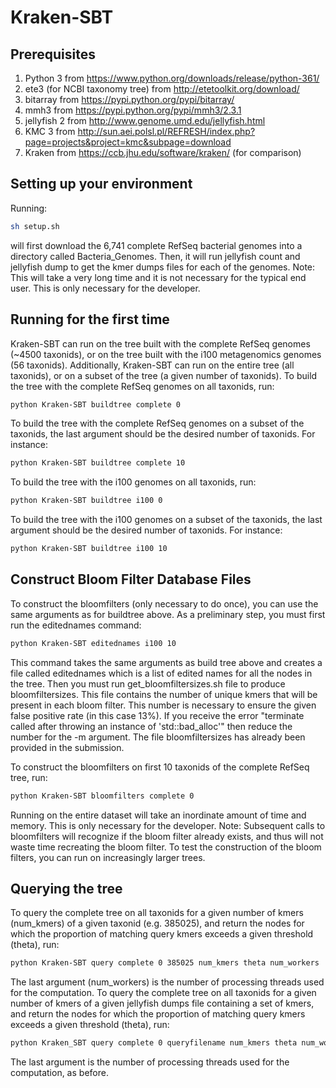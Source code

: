 # Kraken-SBT

## Prerequisites
1. Python 3 from https://www.python.org/downloads/release/python-361/
2. ete3 (for NCBI taxonomy tree) from http://etetoolkit.org/download/
3. bitarray from https://pypi.python.org/pypi/bitarray/
4. mmh3 from https://pypi.python.org/pypi/mmh3/2.3.1
5. jellyfish 2 from http://www.genome.umd.edu/jellyfish.html
6. KMC 3 from http://sun.aei.polsl.pl/REFRESH/index.php?page=projects&project=kmc&subpage=download
7. Kraken from https://ccb.jhu.edu/software/kraken/ (for comparison)

## Setting up your environment
Running:
```bash
sh setup.sh
```
will first download the 6,741 complete RefSeq bacterial genomes into a directory called Bacteria_Genomes. Then, it will run jellyfish count and jellyfish dump to get the kmer dumps files for each of the genomes.
Note: This will take a very long time and it is not necessary for the typical end user. This is only necessary for the developer.

## Running for the first time
Kraken-SBT can run on the tree built with the complete RefSeq genomes (~4500 taxonids), or on the tree built with the i100 metagenomics genomes (56 taxonids). Additionally, Kraken-SBT can run on the entire tree (all taxonids), or on a subset of the tree (a given number of taxonids). To build the tree with the complete RefSeq genomes on all taxonids, run:
```bash
python Kraken-SBT buildtree complete 0
```
To build the tree with the complete RefSeq genomes on a subset of the taxonids, the last argument should be the desired number of taxonids. For instance:
```bash
python Kraken-SBT buildtree complete 10
```
To build the tree with the i100 genomes on all taxonids, run:
```bash
python Kraken-SBT buildtree i100 0
```
To build the tree with the i100 genomes on a subset of the taxonids, the last argument should be the desired number of taxonids. For instance:
```bash
python Kraken-SBT buildtree i100 10
```
## Construct Bloom Filter Database Files
To construct the bloomfilters (only necessary to do once), you can use the same arguments as for buildtree above. As a preliminary step, you must first run the editednames command:
```bash
python Kraken-SBT editednames i100 10
```
This command takes the same arguments as build tree above and creates a file called editednames which is a list of edited names for all the nodes in the tree. Then you must run get_bloomfiltersizes.sh file to produce bloomfiltersizes. This file contains the number of unique kmers that will be present in each bloom filter. This number is necessary to ensure the given false positive rate (in this case 13%). If you receive the error "terminate called after throwing an instance of 'std::bad_alloc'" then reduce the number for the -m argument. The file bloomfiltersizes has already been provided in the submission.


To construct the bloomfilters on first 10 taxonids of the complete RefSeq tree, run:
```bash
python Kraken-SBT bloomfilters complete 0
```
Running on the entire dataset will take an inordinate amount of time and memory. This is only necessary for the developer. Note: Subsequent calls to bloomfilters will recognize if the bloom filter already exists, and thus will not waste time recreating the bloom filter. To test the construction of the bloom filters, you can run on increasingly larger trees.


## Querying the tree
To query the complete tree on all taxonids for a given number of kmers (num_kmers) of a given taxonid (e.g. 385025), and return the nodes for which the proportion of matching query kmers exceeds a given threshold (theta), run:
```bash
python Kraken-SBT query complete 0 385025 num_kmers theta num_workers
```
The last argument (num_workers) is the number of processing threads used for the computation.
To query the complete tree on all taxonids for a given number of kmers of a given jellyfish dumps file containing a set of kmers, and return the nodes for which the proportion of matching query kmers exceeds a given threshold (theta), run:
```bash
python Kraken_SBT query complete 0 queryfilename num_kmers theta num_workers
```
The last argument is the number of processing threads used for the computation, as before.

